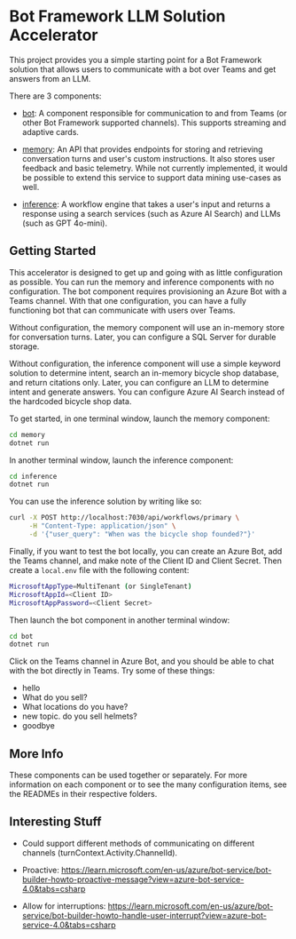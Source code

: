# Bot Framework LLM Solution Accelerator

This project provides you a simple starting point for a Bot Framework solution that allows users to communicate with a bot over Teams and get answers from an LLM.

There are 3 components:

- [bot](./bot/README.md): A component responsible for communication to and from Teams (or other Bot Framework supported channels). This supports streaming and adaptive cards.

- [memory](./memory/README.md): An API that provides endpoints for storing and retrieving conversation turns and user's custom instructions. It also stores user feedback and basic telemetry. While not currently implemented, it would be possible to extend this service to support data mining use-cases as well.

- [inference](./inference/README.md): A workflow engine that takes a user's input and returns a response using a search services (such as Azure AI Search) and LLMs (such as GPT 4o-mini).

## Getting Started

This accelerator is designed to get up and going with as little configuration as possible. You can run the memory and inference components with no configuration. The bot component requires provisioning an Azure Bot with a Teams channel. With that one configuration, you can have a fully functioning bot that can communicate with users over Teams.

Without configuration, the memory component will use an in-memory store for conversation turns. Later, you can configure a SQL Server for durable storage.

Without configuration, the inference component will use a simple keyword solution to determine intent, search an in-memory bicycle shop database, and return citations only. Later, you can configure an LLM to determine intent and generate answers. You can configure Azure AI Search instead of the hardcoded bicycle shop data.

To get started, in one terminal window, launch the memory component:

```bash
cd memory
dotnet run
```

In another terminal window, launch the inference component:

```bash
cd inference
dotnet run
```

You can use the inference solution by writing like so:

```bash
curl -X POST http://localhost:7030/api/workflows/primary \
     -H "Content-Type: application/json" \
     -d '{"user_query": "When was the bicycle shop founded?"}'
```

Finally, if you want to test the bot locally, you can create an Azure Bot, add the Teams channel, and make note of the Client ID and Client Secret. Then create a `local.env` file with the following content:

```bash
MicrosoftAppType=MultiTenant (or SingleTenant)
MicrosoftAppId=<Client ID>
MicrosoftAppPassword=<Client Secret>
```

Then launch the bot component in another terminal window:

```bash
cd bot
dotnet run
```

Click on the Teams channel in Azure Bot, and you should be able to chat with the bot directly in Teams. Try some of these things:

- hello
- What do you sell?
- What locations do you have?
- new topic. do you sell helmets?
- goodbye

## More Info

These components can be used together or separately. For more information on each component or to see the many configuration items, see the READMEs in their respective folders.

## Interesting Stuff

- Could support different methods of communicating on different channels (turnContext.Activity.ChannelId).

- Proactive: <https://learn.microsoft.com/en-us/azure/bot-service/bot-builder-howto-proactive-message?view=azure-bot-service-4.0&tabs=csharp>

- Allow for interruptions: <https://learn.microsoft.com/en-us/azure/bot-service/bot-builder-howto-handle-user-interrupt?view=azure-bot-service-4.0&tabs=csharp>
